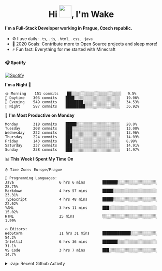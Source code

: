 <h1 align="center">Hi <img src="https://raw.githubusercontent.com/MrWakeCZ/MrWakeCZ/master/Hi.gif" width="40px" />, I'm Wake</h1>

#### I'm a Full-Stack Developer working in Prague, Czech republic.
- ⚙️ I use daily: `.ts`, `.js`, `.html`, `.css`, `.java`
- 🥅 2020 Goals: Contribute more to Open Source projects and sleep more!
- ⚡ Fun fact: Everything for me started with Minecraft

#### 🎧 Spotify
[![Spotify](https://novatorem-delta-eight.vercel.app/api/spotify)](https://open.spotify.com/user/wakeecz)

<!--START_SECTION:waka-->
**I'm a Night 🦉** 

```text
🌞 Morning    151 commits    ██░░░░░░░░░░░░░░░░░░░░░░░   9.5% 
🌆 Daytime    303 commits    ████░░░░░░░░░░░░░░░░░░░░░   19.06% 
🌃 Evening    549 commits    ████████░░░░░░░░░░░░░░░░░   34.53% 
🌙 Night      587 commits    █████████░░░░░░░░░░░░░░░░   36.92%

```
📅 **I'm Most Productive on Monday** 

```text
Monday       318 commits    █████░░░░░░░░░░░░░░░░░░░░   20.0% 
Tuesday      208 commits    ███░░░░░░░░░░░░░░░░░░░░░░   13.08% 
Wednesday    222 commits    ███░░░░░░░░░░░░░░░░░░░░░░   13.96% 
Thursday     224 commits    ███░░░░░░░░░░░░░░░░░░░░░░   14.09% 
Friday       143 commits    ██░░░░░░░░░░░░░░░░░░░░░░░   8.99% 
Saturday     237 commits    ███░░░░░░░░░░░░░░░░░░░░░░   14.91% 
Sunday       238 commits    ███░░░░░░░░░░░░░░░░░░░░░░   14.97%

```


📊 **This Week I Spent My Time On** 

```text
⌚︎ Time Zone: Europe/Prague

💬 Programming Languages: 
Java                     6 hrs 6 mins        ███████░░░░░░░░░░░░░░░░░░   28.75% 
Markdown                 4 hrs 57 mins       █████░░░░░░░░░░░░░░░░░░░░   23.31% 
TypeScript               4 hrs 48 mins       █████░░░░░░░░░░░░░░░░░░░░   22.62% 
YAML                     3 hrs 11 mins       ███░░░░░░░░░░░░░░░░░░░░░░   15.02% 
HTML                     25 mins             ░░░░░░░░░░░░░░░░░░░░░░░░░   1.99%

🔥 Editors: 
WebStorm                 11 hrs 31 mins      █████████████░░░░░░░░░░░░   54.2% 
IntelliJ                 6 hrs 36 mins       ███████░░░░░░░░░░░░░░░░░░   31.1% 
VS Code                  3 hrs 7 mins        ███░░░░░░░░░░░░░░░░░░░░░░   14.7%

```


<!--END_SECTION:waka-->

<details>
  <summary>:zap: Recent Github Activity</summary>

<!--START_SECTION:activity-->
1. ❗️ Closed issue [#25](https://github.com//waked-cz/corgi/issues/25) in [waked-cz/corgi](https://github.com//waked-cz/corgi)
2. ❗️ Closed issue [#50](https://github.com//waked-cz/corgi/issues/50) in [waked-cz/corgi](https://github.com//waked-cz/corgi)
3. ❗️ Closed issue [#61](https://github.com//waked-cz/corgi/issues/61) in [waked-cz/corgi](https://github.com//waked-cz/corgi)
4. 🗣 Commented on [#61](https://github.com//waked-cz/corgi/issues/61) in [waked-cz/corgi](https://github.com//waked-cz/corgi)
5. ❗️ Opened issue [#87](https://github.com//waked-cz/corgi/issues/87) in [waked-cz/corgi](https://github.com//waked-cz/corgi)
<!--END_SECTION:activity-->

</details>
